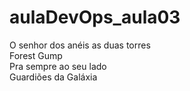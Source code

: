 # aulaDevOps_aula03
O senhor dos anéis as duas torres<br>
Forest Gump<br>
Pra sempre ao seu lado<br>
Guardiões da Galáxia<br>
